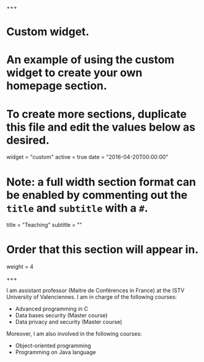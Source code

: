 +++
# Custom widget.
# An example of using the custom widget to create your own homepage section.
# To create more sections, duplicate this file and edit the values below as desired.
widget = "custom"
active = true
date = "2016-04-20T00:00:00"

# Note: a full width section format can be enabled by commenting out the `title` and `subtitle` with a `#`.
title = "Teaching"
subtitle = ""

# Order that this section will appear in.
weight = 4

+++

 I am assistant professor (Maitre de Conférences in France) at the ISTV University of Valenciennes. I am in charge of the following courses:

- Advanced programming in C
- Data bases security (Master course)
- Data privacy and security (Master course)

Moreover, I am also involved in the following courses:

- Object-oriented programming
- Programming on Java language
